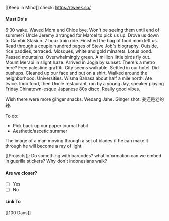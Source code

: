 [[Keep in Mind]]
check: https://tweek.so/
#### Must Do's

6:30 wake. Waved Mom and Chloe bye. Won't be seeing them until end of summer? Uncle Jeremy arranged for Marcel to pick us up. Drove us down to Gambir Stasiun. 7 hour train ride. Finished the bag of food mom left us. Read through a couple hundred pages of Steve Job's biography. Outside, rice paddies, terraced. Mosques, white and gold minarets. Lotus pond. Passed mountains. Overwhelmingly green. A million little birds fly out. Mount Merapi in slight haze. Arrived in Jogja by sunset. There's a metro here? Free palestine graffiti. City seems walkable. Settled in our hotel. Did pushups. Cleaned up our face and put on a shirt. Walked around the neighborhood. Universities. Wisma Bahasa about half a mile north. Ate twice. Indo food, then Uncle restaurant, ran by a young Jay, speaker playing Friday Chinatown-esque Japanese 80s disco. Really good vibes.

Wish there were more ginger snacks.
Wedang Jahe. Ginger shot.
姜还是老的辣.

To do:
- Pick back up our paper journal habit
- Aesthetic/ascetic summer

The image of a man moving through a set of blades
if he can make it through he will become a ray of light

[[Projects]]: Do something with barcodes? what information can we embed in guerilla stickers?
Why don't indonesians walk?
#### Are we closer?
- [ ] Yes
- [ ] No
#### Link To
[[100 Days]]